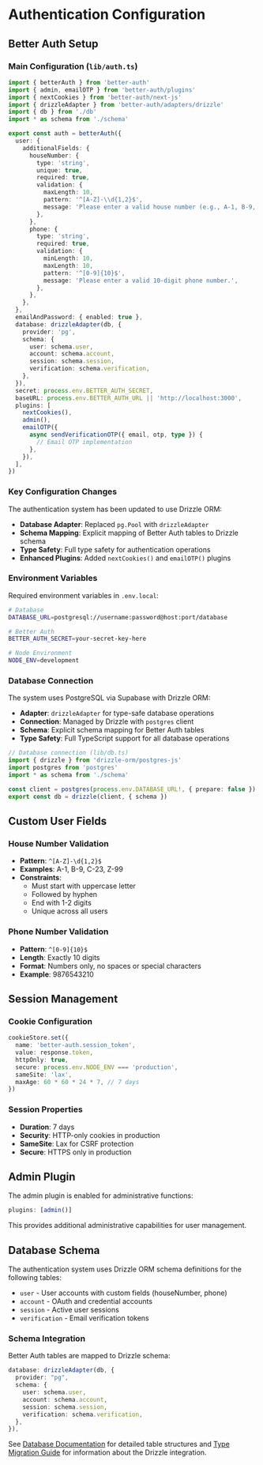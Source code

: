 # Authentication Configuration

## Better Auth Setup

### Main Configuration (`lib/auth.ts`)

```typescript
import { betterAuth } from 'better-auth'
import { admin, emailOTP } from 'better-auth/plugins'
import { nextCookies } from 'better-auth/next-js'
import { drizzleAdapter } from 'better-auth/adapters/drizzle'
import { db } from './db'
import * as schema from './schema'

export const auth = betterAuth({
  user: {
    additionalFields: {
      houseNumber: {
        type: 'string',
        unique: true,
        required: true,
        validation: {
          maxLength: 10,
          pattern: '^[A-Z]-\\d{1,2}$',
          message: 'Please enter a valid house number (e.g., A-1, B-9, C-23).',
        },
      },
      phone: {
        type: 'string',
        required: true,
        validation: {
          minLength: 10,
          maxLength: 10,
          pattern: '^[0-9]{10}$',
          message: 'Please enter a valid 10-digit phone number.',
        },
      },
    },
  },
  emailAndPassword: { enabled: true },
  database: drizzleAdapter(db, {
    provider: 'pg',
    schema: {
      user: schema.user,
      account: schema.account,
      session: schema.session,
      verification: schema.verification,
    },
  }),
  secret: process.env.BETTER_AUTH_SECRET,
  baseURL: process.env.BETTER_AUTH_URL || 'http://localhost:3000',
  plugins: [
    nextCookies(),
    admin(),
    emailOTP({
      async sendVerificationOTP({ email, otp, type }) {
        // Email OTP implementation
      },
    }),
  ],
})
```

### Key Configuration Changes

The authentication system has been updated to use Drizzle ORM:

- **Database Adapter**: Replaced `pg.Pool` with `drizzleAdapter`
- **Schema Mapping**: Explicit mapping of Better Auth tables to Drizzle schema
- **Type Safety**: Full type safety for authentication operations
- **Enhanced Plugins**: Added `nextCookies()` and `emailOTP()` plugins

### Environment Variables

Required environment variables in `.env.local`:

```bash
# Database
DATABASE_URL=postgresql://username:password@host:port/database

# Better Auth
BETTER_AUTH_SECRET=your-secret-key-here

# Node Environment
NODE_ENV=development
```

### Database Connection

The system uses PostgreSQL via Supabase with Drizzle ORM:

- **Adapter**: `drizzleAdapter` for type-safe database operations
- **Connection**: Managed by Drizzle with `postgres` client
- **Schema**: Explicit schema mapping for Better Auth tables
- **Type Safety**: Full TypeScript support for all database operations

```typescript
// Database connection (lib/db.ts)
import { drizzle } from 'drizzle-orm/postgres-js'
import postgres from 'postgres'
import * as schema from './schema'

const client = postgres(process.env.DATABASE_URL!, { prepare: false })
export const db = drizzle(client, { schema })
```

## Custom User Fields

### House Number Validation

- **Pattern**: `^[A-Z]-\d{1,2}$`
- **Examples**: A-1, B-9, C-23, Z-99
- **Constraints**:
  - Must start with uppercase letter
  - Followed by hyphen
  - End with 1-2 digits
  - Unique across all users

### Phone Number Validation

- **Pattern**: `^[0-9]{10}$`
- **Length**: Exactly 10 digits
- **Format**: Numbers only, no spaces or special characters
- **Example**: 9876543210

## Session Management

### Cookie Configuration

```typescript
cookieStore.set({
  name: 'better-auth.session_token',
  value: response.token,
  httpOnly: true,
  secure: process.env.NODE_ENV === 'production',
  sameSite: 'lax',
  maxAge: 60 * 60 * 24 * 7, // 7 days
})
```

### Session Properties

- **Duration**: 7 days
- **Security**: HTTP-only cookies in production
- **SameSite**: Lax for CSRF protection
- **Secure**: HTTPS only in production

## Admin Plugin

The admin plugin is enabled for administrative functions:

```typescript
plugins: [admin()]
```

This provides additional administrative capabilities for user management.

## Database Schema

The authentication system uses Drizzle ORM schema definitions for the following tables:

- `user` - User accounts with custom fields (houseNumber, phone)
- `account` - OAuth and credential accounts
- `session` - Active user sessions
- `verification` - Email verification tokens

### Schema Integration

Better Auth tables are mapped to Drizzle schema:

```typescript
database: drizzleAdapter(db, {
  provider: "pg",
  schema: {
    user: schema.user,
    account: schema.account,
    session: schema.session,
    verification: schema.verification,
  },
}),
```

See [Database Documentation](../database/README.md) for detailed table structures and [Type Migration Guide](../database/type-migration.md) for information about the Drizzle integration.
